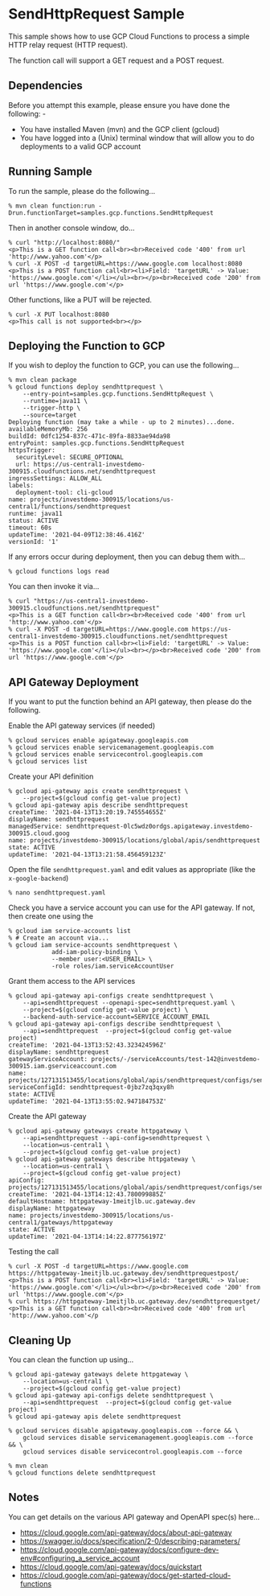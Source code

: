 SendHttpRequest Sample
======================

This sample shows how to use GCP Cloud Functions to process a simple HTTP relay request (HTTP request).

The function call will support a GET request and a POST request.

Dependencies
------------
Before you attempt this example, please ensure you have done the following: -
- You have installed Maven (mvn) and the GCP client (gcloud)
- You have logged into a (Unix) terminal window that will allow you to do deployments to a valid GCP account

Running Sample
--------------
To run the sample, please do the following...

    % mvn clean function:run -Drun.functionTarget=samples.gcp.functions.SendHttpRequest

Then in another console window, do...

    % curl "http://localhost:8080/"
    <p>This is a GET function call<br><br>Received code '400' from url 'http://www.yahoo.com'</p>
    % curl -X POST -d targetURL=https://www.google.com localhost:8080
    <p>This is a POST function call<br><li>Field: 'targetURL' -> Value: 'https://www.google.com'</li></ul><br></p><br>Received code '200' from url 'https://www.google.com'</p>

Other functions, like a PUT will be rejected.

    % curl -X PUT localhost:8080
    <p>This call is not supported<br></p>

Deploying the Function to GCP
-----------------------------
If you wish to deploy the function to GCP, you can use the following...

    % mvn clean package
    % gcloud functions deploy sendhttprequest \
        --entry-point=samples.gcp.functions.SendHttpRequest \
        --runtime=java11 \
        --trigger-http \
        --source=target
    Deploying function (may take a while - up to 2 minutes)...done.                                                
    availableMemoryMb: 256
    buildId: 0dfc1254-837c-471c-89fa-8833ae94da98
    entryPoint: samples.gcp.functions.SendHttpRequest
    httpsTrigger:
      securityLevel: SECURE_OPTIONAL
      url: https://us-central1-investdemo-300915.cloudfunctions.net/sendhttprequest
    ingressSettings: ALLOW_ALL
    labels:
      deployment-tool: cli-gcloud
    name: projects/investdemo-300915/locations/us-central1/functions/sendhttprequest
    runtime: java11
    status: ACTIVE
    timeout: 60s
    updateTime: '2021-04-09T12:38:46.416Z'
    versionId: '1'

If any errors occur during deployment, then you can debug them with...

    % gcloud functions logs read
    
You can then invoke it via...

    % curl "https://us-central1-investdemo-300915.cloudfunctions.net/sendhttprequest"
    <p>This is a GET function call<br><br>Received code '400' from url 'http://www.yahoo.com'</p>
    % curl -X POST -d targetURL=https://www.google.com https://us-central1-investdemo-300915.cloudfunctions.net/sendhttprequest
    <p>This is a POST function call<br><li>Field: 'targetURL' -> Value: 'https://www.google.com'</li></ul><br></p><br>Received code '200' from url 'https://www.google.com'</p>

API Gateway Deployment
----------------------
If you want to put the function behind an API gateway, then please do the following.

Enable the API gateway services (if needed)

    % gcloud services enable apigateway.googleapis.com
    % gcloud services enable servicemanagement.googleapis.com
    % gcloud services enable servicecontrol.googleapis.com
    % gcloud services list

Create your API definition

    % gcloud api-gateway apis create sendhttprequest \
        --project=$(gcloud config get-value project)
    % gcloud api-gateway apis describe sendhttprequest
    createTime: '2021-04-13T13:20:19.745554655Z'
    displayName: sendhttprequest
    managedService: sendhttprequest-0lc5wdz0ordgs.apigateway.investdemo-300915.cloud.goog
    name: projects/investdemo-300915/locations/global/apis/sendhttprequest
    state: ACTIVE
    updateTime: '2021-04-13T13:21:58.456459123Z'

Open the file `sendhttprequest.yaml` and edit values as appropriate (like the `x-google-backend`)

    % nano sendhttprequest.yaml

Check you have a service account you can use for the API gateway. If not, then create one using the 

    % gcloud iam service-accounts list
    % # Create an account via...
    % gcloud iam service-accounts sendhttprequest \
                add-iam-policy-binding \
                --member user:<USER_EMAIL> \
                -role roles/iam.serviceAccountUser

Grant them access to the API services

    % gcloud api-gateway api-configs create sendhttprequest \
        --api=sendhttprequest --openapi-spec=sendhttprequest.yaml \
        --project=$(gcloud config get-value project) \
        --backend-auth-service-account=SERVICE_ACCOUNT_EMAIL
    % gcloud api-gateway api-configs describe sendhttprequest \
        --api=sendhttprequest  --project=$(gcloud config get-value project) 
    createTime: '2021-04-13T13:52:43.323424596Z'
    displayName: sendhttprequest
    gatewayServiceAccount: projects/-/serviceAccounts/test-142@investdemo-300915.iam.gserviceaccount.com
    name: projects/127131513455/locations/global/apis/sendhttprequest/configs/sendhttprequest
    serviceConfigId: sendhttprequest-0jbz7zq3qxy8h
    state: ACTIVE
    updateTime: '2021-04-13T13:55:02.947184753Z'

Create the API gateway

    % gcloud api-gateway gateways create httpgateway \
        --api=sendhttprequest --api-config=sendhttprequest \
        --location=us-central1 \
        --project=$(gcloud config get-value project)
    % gcloud api-gateway gateways describe httpgateway \
        --location=us-central1 \
        --project=$(gcloud config get-value project)
    apiConfig: projects/127131513455/locations/global/apis/sendhttprequest/configs/sendhttprequest
    createTime: '2021-04-13T14:12:43.780099885Z'
    defaultHostname: httpgateway-1meitjlb.uc.gateway.dev
    displayName: httpgateway
    name: projects/investdemo-300915/locations/us-central1/gateways/httpgateway
    state: ACTIVE
    updateTime: '2021-04-13T14:14:22.877756197Z'

Testing the call

    % curl -X POST -d targetURL=https://www.google.com https://httpgateway-1meitjlb.uc.gateway.dev/sendhttprequestpost/ 
    <p>This is a POST function call<br><li>Field: 'targetURL' -> Value: 'https://www.google.com'</li></ul><br></p><br>Received code '200' from url 'https://www.google.com'</p>
    % curl https://httpgateway-1meitjlb.uc.gateway.dev/sendhttprequestget/
    <p>This is a GET function call<br><br>Received code '400' from url 'http://www.yahoo.com'</p

Cleaning Up
-----------
You can clean the function up using...

    % gcloud api-gateway gateways delete httpgateway \
        --location=us-central1 \
        --project=$(gcloud config get-value project)
    % gcloud api-gateway api-configs delete sendhttprequest \
        --api=sendhttprequest  --project=$(gcloud config get-value project) 
    % gcloud api-gateway apis delete sendhttprequest
    
    % gcloud services disable apigateway.googleapis.com --force && \
        gcloud services disable servicemanagement.googleapis.com --force && \
        gcloud services disable servicecontrol.googleapis.com --force

    % mvn clean
    % gcloud functions delete sendhttprequest

Notes
-----
You can get details on the various API gateway and OpenAPI spec(s) here...
- https://cloud.google.com/api-gateway/docs/about-api-gateway
- https://swagger.io/docs/specification/2-0/describing-parameters/
- https://cloud.google.com/api-gateway/docs/configure-dev-env#configuring_a_service_account
- https://cloud.google.com/api-gateway/docs/quickstart
- https://cloud.google.com/api-gateway/docs/get-started-cloud-functions

